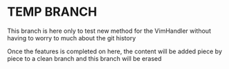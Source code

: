 # TEMP BRANCH

This branch is here only to test new method for the VimHandler without having to worry to much about the git history

Once the features is completed on here, the content will be added piece by piece to a clean branch and this branch will be erased
